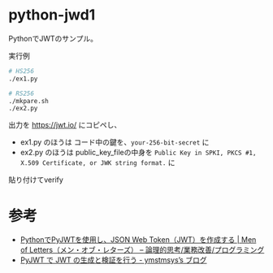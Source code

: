 # python-jwd1

PythonでJWTのサンプル。

実行例
```bash
# HS256
./ex1.py

# RS256
./mkpare.sh
./ex2.py
```

出力を https://jwt.io/ にコピペし、

- ex1.py のほうは コード中の鍵を、`your-256-bit-secret` に
- ex2.py のほうは public_key_fileの中身を `Public Key in SPKI, PKCS #1, X.509 Certificate, or JWK string format.` に

貼り付けてverify

# 参考

- [PythonでPyJWTを使用し、JSON Web Token（JWT）を作成する | Men of Letters（メン・オブ・レターズ） – 論理的思考/業務改善/プログラミング](https://laboratory.kazuuu.net/using-pyjwt-in-python-to-create-a-json-web-token/)
- [PyJWT で JWT の生成と検証を行う - ymstmsys’s ブログ](https://ymstmsys.hatenablog.jp/entry/2022/02/05/144106)
